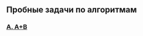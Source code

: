 ## Пробные задачи по алгоритмам

### [A. A+B](https://github.com/bitbybit/algorithms/blob/main/sample/a_plus_b/code.py)
